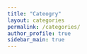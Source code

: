 ```yaml
---
title: "Cateogry"
layout: categories
permalink: /categories/
author_profile: true
sidebar_main: true
---
```

